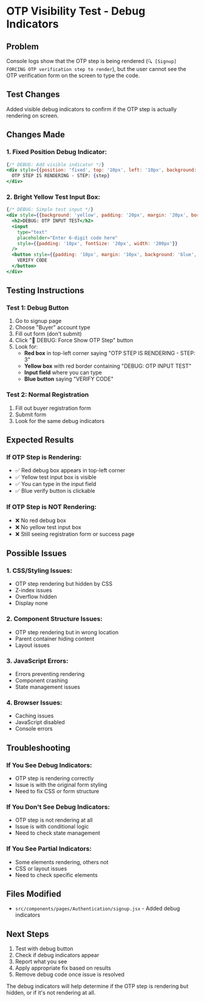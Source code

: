 # OTP Visibility Test - Debug Indicators

## Problem
Console logs show that the OTP step is being rendered (`🔍 [Signup] FORCING OTP verification step to render`), but the user cannot see the OTP verification form on the screen to type the code.

## Test Changes
Added visible debug indicators to confirm if the OTP step is actually rendering on screen.

## Changes Made

### **1. Fixed Position Debug Indicator:**
```jsx
{/* DEBUG: Add visible indicator */}
<div style={{position: 'fixed', top: '10px', left: '10px', background: 'red', color: 'white', padding: '10px', zIndex: 9999}}>
  OTP STEP IS RENDERING - STEP: {step}
</div>
```

### **2. Bright Yellow Test Input Box:**
```jsx
{/* DEBUG: Simple test input */}
<div style={{background: 'yellow', padding: '20px', margin: '20px', border: '2px solid red'}}>
  <h2>DEBUG: OTP INPUT TEST</h2>
  <input 
    type="text" 
    placeholder="Enter 6-digit code here" 
    style={{padding: '10px', fontSize: '20px', width: '200px'}}
  />
  <button style={{padding: '10px', margin: '10px', background: 'blue', color: 'white'}}>
    VERIFY CODE
  </button>
</div>
```

## Testing Instructions

### **Test 1: Debug Button**
1. Go to signup page
2. Choose "Buyer" account type
3. Fill out form (don't submit)
4. Click "🔧 DEBUG: Force Show OTP Step" button
5. Look for:
   - **Red box** in top-left corner saying "OTP STEP IS RENDERING - STEP: 3"
   - **Yellow box** with red border containing "DEBUG: OTP INPUT TEST"
   - **Input field** where you can type
   - **Blue button** saying "VERIFY CODE"

### **Test 2: Normal Registration**
1. Fill out buyer registration form
2. Submit form
3. Look for the same debug indicators

## Expected Results

### **If OTP Step is Rendering:**
- ✅ Red debug box appears in top-left corner
- ✅ Yellow test input box is visible
- ✅ You can type in the input field
- ✅ Blue verify button is clickable

### **If OTP Step is NOT Rendering:**
- ❌ No red debug box
- ❌ No yellow test input box
- ❌ Still seeing registration form or success page

## Possible Issues

### **1. CSS/Styling Issues:**
- OTP step rendering but hidden by CSS
- Z-index issues
- Overflow hidden
- Display none

### **2. Component Structure Issues:**
- OTP step rendering but in wrong location
- Parent container hiding content
- Layout issues

### **3. JavaScript Errors:**
- Errors preventing rendering
- Component crashing
- State management issues

### **4. Browser Issues:**
- Caching issues
- JavaScript disabled
- Console errors

## Troubleshooting

### **If You See Debug Indicators:**
- OTP step is rendering correctly
- Issue is with the original form styling
- Need to fix CSS or form structure

### **If You Don't See Debug Indicators:**
- OTP step is not rendering at all
- Issue is with conditional logic
- Need to check state management

### **If You See Partial Indicators:**
- Some elements rendering, others not
- CSS or layout issues
- Need to check specific elements

## Files Modified
- `src/components/pages/Authentication/signup.jsx` - Added debug indicators

## Next Steps
1. Test with debug button
2. Check if debug indicators appear
3. Report what you see
4. Apply appropriate fix based on results
5. Remove debug code once issue is resolved

The debug indicators will help determine if the OTP step is rendering but hidden, or if it's not rendering at all.

